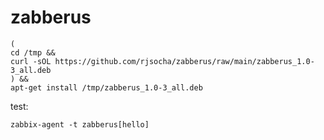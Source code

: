 # zabberus

```
( 
cd /tmp && 
curl -sOL https://github.com/rjsocha/zabberus/raw/main/zabberus_1.0-3_all.deb
) && 
apt-get install /tmp/zabberus_1.0-3_all.deb
```

test:
```
zabbix-agent -t zabberus[hello]
```